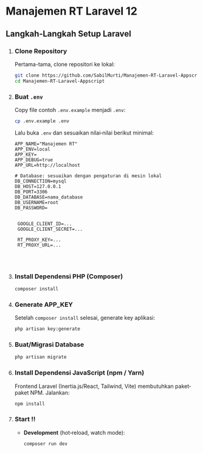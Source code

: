# Manajemen RT Laravel 12 



## Langkah‐Langkah Setup Laravel

1. ### Clone Repository  
   Pertama-tama, clone repositori ke lokal:
   ```bash
   git clone https://github.com/SabilMurti/Manajemen-RT-Laravel-Appscript.git
   cd Manajemen-RT-Laravel-Appscript
   ```


2. ### Buat `​.env`   
   Copy file contoh `.env.example` menjadi `.env`:
   ```bash
   cp .env.example .env
   ```
   Lalu buka `.env` dan sesuaikan nilai‐nilai berikut minimal:
   ```dotenv
   APP_NAME="Manajemen RT"
   APP_ENV=local
   APP_KEY=
   APP_DEBUG=true
   APP_URL=http://localhost

   # Database: sesuaikan dengan pengaturan di mesin lokal
   DB_CONNECTION=mysql
   DB_HOST=127.0.0.1
   DB_PORT=3306
   DB_DATABASE=nama_database
   DB_USERNAME=root
   DB_PASSWORD=
       

    GOOGLE_CLIENT_ID=...
    GOOGLE_CLIENT_SECRET=...
    
    RT_PROXY_KEY=...
    RT_PROXY_URL=...

   


3. ### Install Dependensi PHP (Composer)  
   
   ```bash
   composer install
   ```
  

4. ### Generate APP_KEY  
   Setelah `composer install` selesai, generate key aplikasi:
   ```bash
   php artisan key:generate
   ```
 
5. ### Buat/Migrasi Database  
 
   ```bash
   php artisan migrate
   ```
  

6. ### Install Dependensi JavaScript (npm / Yarn)  
   Frontend Laravel (Inertia.js/React, Tailwind, Vite) membutuhkan paket‐paket NPM. Jalankan:
   ```bash
   npm install
   ```
  
7. ### Start !! 
   - **Development** (hot‐reload, watch mode):
     ```bash
     composer run dev
     ```
   


